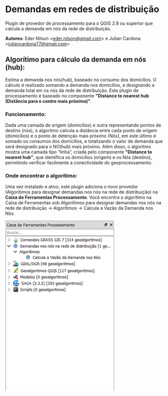 # Demandas em redes de distribuição
Plugin de provedor de processamento para o QGIS 2.8 ou superior que calcula a demanda em nós da rede de distribuição.

**Autores**: Eder Nilson <[eder.nilson@gmail.com](mailto:eder.nilson@gmail.com)>  e Julian Cardona <[juliancardona77@gmail.com](mailto:juliancardona77@gmail.com)>

Algorítimo para cálculo da demanda em nós (hub):
---- 
Estima a demanda nos nós(hub), baseado no consumo dos domicílios. O cálculo é realizado somando a demanda nos domicílios, e designando a demanda total em os nós da rede de distribuição. Este plugin de processamento é baseado no componente **"Distance to nearest hub (Distância para o centro mais próximo)"**.
### Funcionamento: 
Dada uma camada de origem (domicílios) e outra representando pontos de destino (nós), o algoritmo calcula a distância entre cada ponto de origem (domicílios) e o ponto de detenção mais próximo (Nós), em este último é somado os consumos dos domicílios, e totalizando o valor de demanda que será designado para o NO(hub) mais próximo. Além disso, o algoritmo mostra uma camada tipo “linha”, criada pelo componente **"Distance to nearest hub"**, que identifica os domicílios (origem) e os Nós (destino), permitindo verificar facilmente a conectividade do geoprocessamento.

### Onde encontrar o algorítimo:
Uma vez instalado e ativo, este plugin adiciona o novo provedor (Algorítimos para designar demandas nos nós na rede de distribuição) na **Caixa de Ferramentas Processamento**. 
Você encontra o algorítimo na Caixa de Ferramentas sob Algorítimos para designar demandas nos nós na rede de distribuição -> Algorítimos -> Calcula a Vazão da Demanda nos Nós.

![Caixa de Ferramentas Processamento](/assets/tools_pt.png "Caixa de Ferramentas Processamento")